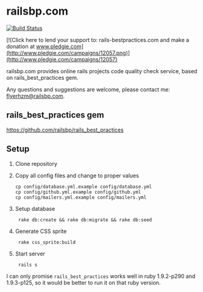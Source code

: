 # railsbp.com

[![Build Status](https://secure.travis-ci.org/railsbp/railsbp.com.png)](http://travis-ci.org/railsbp/railsbp.com)

[![Click here to lend your support to: rails-bestpractices.com and make a donation at www.pledgie.com](http://www.pledgie.com/campaigns/12057.png)](http://www.pledgie.com/campaigns/12057)

railsbp.com provides online rails projects code quality check service,
based on rails_best_practices gem.

Any questions and suggestions are welcome, please contact me: flyerhzm@railsbp.com.

## rails_best_practices gem

<https://github.com/railsbp/rails_best_practices>

## Setup

1.  Clone repository
2.  Copy all config files and change to proper values

        cp config/database.yml.example config/database.yml
        cp config/github.yml.example config/github.yml
        cp config/mailers.yml.example config/mailers.yml

3. Setup database

        rake db:create && rake db:migrate && rake db:seed

4. Generate CSS sprite


        rake css_sprite:build

5. Start server

        rails s


I can only promise `rails_best_practices` works well in ruby
1.9.2-p290 and 1.9.3-p125, so it would be better to run it on that ruby version.

